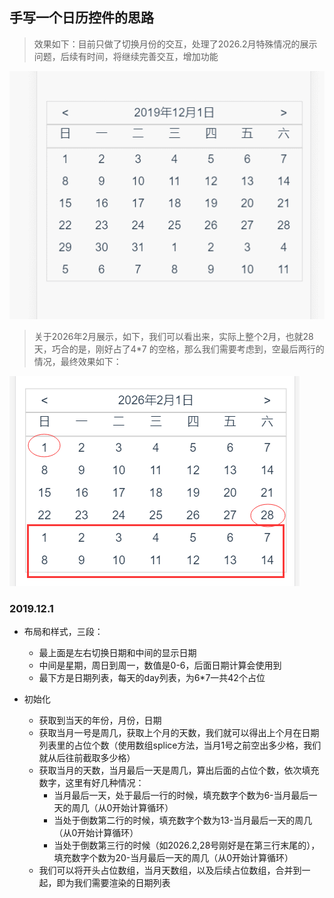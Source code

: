 ## 手写一个日历控件的思路
> 效果如下：目前只做了切换月份的交互，处理了2026.2月特殊情况的展示问题，后续有时间，将继续完善交互，增加功能

![](https://github.com/bettermu/blog-picture-store/blob/master/my-calender/2.gif?raw=true)

> 关于2026年2月展示，如下，我们可以看出来，实际上整个2月，也就28天，巧合的是，刚好占了4*7 的空格，那么我们需要考虑到，空最后两行的情况，最终效果如下：

![](https://github.com/bettermu/blog-picture-store/blob/master/my-calender/1.png?raw=true)

### 2019.12.1

* 布局和样式，三段：
    * 最上面是左右切换日期和中间的显示日期
    * 中间是星期，周日到周一，数值是0-6，后面日期计算会使用到
    * 最下方是日期列表，每天的day列表，为6*7一共42个占位

* 初始化
    * 获取到当天的年份，月份，日期
    * 获取当月一号是周几，获取上个月的天数，我们就可以得出上个月在日期列表里的占位个数（使用数组splice方法，当月1号之前空出多少格，我们就从后往前截取多少格）
    * 获取当月的天数，当月最后一天是周几，算出后面的占位个数，依次填充数字，这里有好几种情况：
        * 当月最后一天，处于最后一行的时候，填充数字个数为6-当月最后一天的周几（从0开始计算循环）
        * 当处于倒数第二行的时候，填充数字个数为13-当月最后一天的周几（从0开始计算循环）
        * 当处于倒数第三行的时候（如2026.2,28号刚好是在第三行末尾的），填充数字个数为20-当月最后一天的周几（从0开始计算循环）
    * 我们可以将开头占位数组，当月天数组，以及后续占位数组，合并到一起，即为我们需要渲染的日期列表

